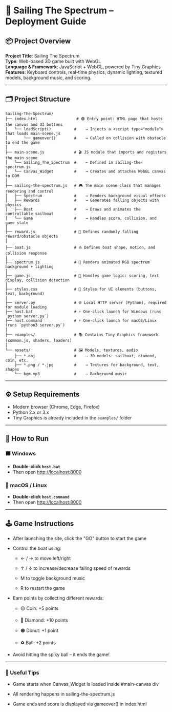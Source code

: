 # 🚀 Sailing The Spectrum – Deployment Guide

## 📦 Project Overview

**Project Title**: Sailing The Spectrum  
**Type**: Web-based 3D game built with WebGL  
**Language & Framework**: JavaScript + WebGL, powered by Tiny Graphics  
**Features**: Keyboard controls, real-time physics, dynamic lighting, textured models, background music, and scoring.

---

## 🗂️ Project Structure

```
Sailing-The-Spectrum/
├── index.html                 # 🟢 Entry point: HTML page that hosts the canvas and UI buttons
│   └── loadScript()          #    → Injects a <script type="module"> that loads main-scene.js
│       └── gameover()        #    → Called on collision with obstacle to end the game
│
├── main-scene.js             # 🎬 JS module that imports and registers the main scene
│   └── Sailing_The_Spectrum  #    ← Defined in sailing-the-spectrum.js
│   └── Canvas_Widget         #    → Creates and attaches WebGL canvas to DOM
│
├── sailing-the-spectrum.js   # 🎮 The main scene class that manages rendering and control
│   ├── Spectrum              #    → Renders background visual effects
│   ├── Rewards               #    → Generates falling objects with physics
│   ├── Boat                  #    → Draws and animates the controllable sailboat
│   └── Game                  #    → Handles score, collision, and game state
│
├── reward.js                 # 💎 Defines randomly falling reward/obstacle objects
│
├── boat.js                   # ⛵ Defines boat shape, motion, and collision response
│
├── spectrum.js               # 🌈 Renders animated RGB spectrum background + lighting
│
├── game.js                   # 🧠 Handles game logic: scoring, text display, collision detection
│
├── styles.css                # 🎨 Styles for UI elements (buttons, text, background)
│
├── server.py                 # 🌐 Local HTTP server (Python), required for module loading
├── host.bat                  # ⚡ One-click launch for Windows (runs `python server.py`)
├── host.command              # ⚡ One-click launch for macOS/Linux (runs `python3 server.py`)
│
├── examples/                 # 📚 Contains Tiny Graphics framework (common.js, shaders, loaders)
│
└── assets/                   # 🖼️ Models, textures, audio
    ├── *.obj                 #    → 3D models: sailboat, diamond, coin, etc.
    ├── *.png / *.jpg         #    → Textures for background, text, shapes
    └── bgm.mp3               #    → Background music
``` 

---

## ⚙️ Setup Requirements

- Modern browser (Chrome, Edge, Firefox)
- Python 2.x or 3.x
- Tiny Graphics is already included in the `examples/` folder

---

## 🚀 How to Run

### 🟦 Windows

- **Double-click `host.bat`**
- Then open [http://localhost:8000](http://localhost:8000)

### 🍎 macOS / Linux

- **Double-click `host.command`**
- Then open [http://localhost:8000](http://localhost:8000)

--- 

## 🕹️ Game Instructions

- After launching the site, click the "GO" button to start the game

- Control the boat using:

  - ← / → to move left/right

  - ↑ / ↓ to increase/decrease falling speed of rewards

  - M to toggle background music

  - R to restart the game

- Earn points by collecting different rewards:

  - 🟡 Coin: +5 points

  - 💎 Diamond: +10 points

  - 🟠 Donut: +1 point

  - ⚽ Ball: +2 points

- Avoid hitting the spiky ball – it ends the game!

---

### 📌 Useful Tips
- Game starts when Canvas_Widget is loaded inside #main-canvas div

- All rendering happens in sailing-the-spectrum.js

- Game ends and score is displayed via gameover() in index.html
